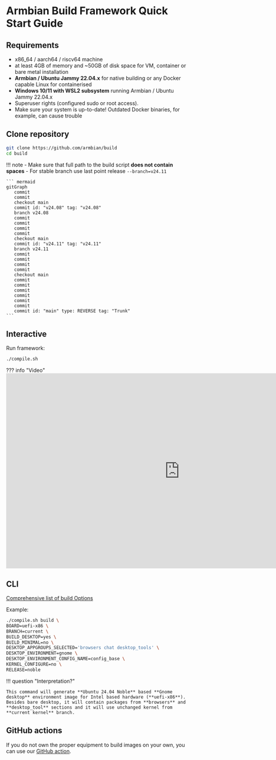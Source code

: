 # Armbian Build Framework Quick Start Guide

## Requirements

- x86_64 / aarch64 / riscv64 machine
- at least 4GB of memory and ~50GB of disk space for VM, container or bare metal installation
- **Armbian / Ubuntu Jammy 22.04.x** for native building or any Docker capable Linux for containerised
- **Windows 10/11 with WSL2 subsystem** running Armbian / Ubuntu Jammy 22.04.x
- Superuser rights (configured sudo or root access).
- Make sure your system is up-to-date! Outdated Docker binaries, for example, can cause trouble


## Clone repository

```bash
git clone https://github.com/armbian/build
cd build  
```
!!! note
    - Make sure that full path to the build script **does not contain spaces**
    - For stable branch use last point release `--branch=v24.11`


    ``` mermaid
    gitGraph
       commit
       commit
       checkout main
       commit id: "v24.08" tag: "v24.08"
       branch v24.08
       commit
       commit
       commit
       commit
       checkout main
       commit id: "v24.11" tag: "v24.11"
       branch v24.11
       commit
       commit
       commit
       commit
       checkout main
       commit
       commit
       commit
       commit
       commit
       commit
       commit id: "main" type: REVERSE tag: "Trunk"
    ```


## Interactive

Run framework:

```bash
./compile.sh
```

??? info "Video"
    <iframe width="939" height="529" src="https://www.youtube.com/embed/kQcEFsXEJEE" frameborder="0" allow="accelerometer; autoplay; clipboard-write; encrypted-media; gyroscope; picture-in-picture" allowfullscreen></iframe>


## CLI


[Comprehensive list of build Options](Developer-Guide_Build-Options.md)

Example:

```bash
./compile.sh build \
BOARD=uefi-x86 \
BRANCH=current \
BUILD_DESKTOP=yes \
BUILD_MINIMAL=no \
DESKTOP_APPGROUPS_SELECTED='browsers chat desktop_tools' \
DESKTOP_ENVIRONMENT=gnome \
DESKTOP_ENVIRONMENT_CONFIG_NAME=config_base \
KERNEL_CONFIGURE=no \
RELEASE=noble
```

!!! question "Interpretation?"

    This command will generate **Ubuntu 24.04 Noble** based **Gnome desktop** environment image for Intel based hardware (**uefi-x86**). Besides bare desktop, it will contain packages from **browsers** and **desktop_tool** sections and it will use unchanged kernel from **current kernel** branch.


## GitHub actions

If you do not own the proper equipment to build images on your own, you can use our [GitHub action](https://github.com/marketplace/actions/rebuild-armbian).